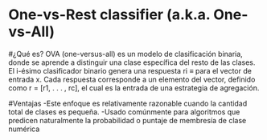 # One-vs-Rest classifier (a.k.a. One-vs-All)

#¿Qué es?
OVA (one-versus-all) es un modelo de clasificación binaria, donde se aprende a distinguir una clase específica del resto de las clases. El i-ésimo clasificador binario genera una respuesta  ri ≡ para el vector de entrada x. Cada respuesta corresponde a un elemento del vector, definido como r = [r1, . . . , rc], el cual es la entrada de una estrategia de agregación.

#Ventajas
-Este enfoque es relativamente razonable cuando la cantidad total de clases es pequeña.
-Usado comúnmente para algoritmos que predicen naturalmente la probabilidad o puntaje de membresía de clase numérica

